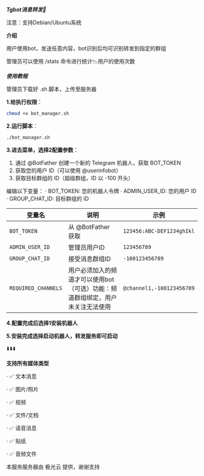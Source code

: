 ***Tgbot消息转发🤖️***


注意：支持Debian/Ubuntu系统

**介绍**


用户使用bot，发送任意内容，bot识别后均可识别转发到指定的群组


管理员可以使用 /stats 命令进行统计📉用户的使用次数


***使用教程***


管理员下载好 .sh 脚本，上传至服务器


**1.给执行权限**：
```bash
chmod +x bot_manager.sh
```


**2.运行脚本**：
```bash
./bot_manager.sh
```


**3.进去菜单，选择2配置参数**：
  1. 通过 @BotFather 创建一个新的 Telegram 机器人，获取 BOT_TOKEN
  2. 获取您的用户 ID（可以使用 @userinfobot）
  3. 获取目标群组的 ID（超级群组，ID 以 -100 开头）

编辑以下变量：
· BOT_TOKEN: 您的机器人令牌
· ADMIN_USER_ID: 您的用户 ID
· GROUP_CHAT_ID: 目标群组的 ID

| **变量名**                  | **说明**   | **示例**                                        
|-----------------------------|------------|--------------------------------------------------------------------------|
| `BOT_TOKEN`             | 从 @BotFather 获取    | `123456:ABC-DEF1234ghIkl`    |
| `ADMIN_USER_ID`               | 管理员用户ID   |  `123456789`     |
| `GROUP_CHAT_ID`       | 接受消息群组ID   | `-100123456789`            |
| `REQUIRED_CHANNELS`       | 用户必须加入的频道才可以使用bot（可选）功能：频道群组绑定，用户未关注无法使用   | `@channel1,-100123456789`            |



**4.配置完成后选择1安装机器人**


**5.安装完成选择启动机器人，转发服务即可启动**


⬇️⬇️⬇️


**支持所有媒体类型**


· ✅ 文本消息


· ✅ 图片/照片


· ✅ 视频


· ✅ 文件/文档


· ✅ 语音消息


· ✅ 贴纸


· ✅ 音频文件


本服务服务器由 极光云 提供，谢谢支持
